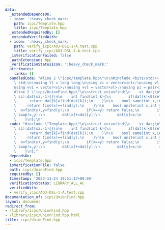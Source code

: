 ```yaml
---
data:
  _extendedDependsOn:
  - icon: ':heavy_check_mark:'
    path: icpc/Template.hpp
    title: icpc/Template.hpp
  _extendedRequiredBy: []
  _extendedVerifiedWith:
  - icon: ':heavy_check_mark:'
    path: verify_icpc/AOJ-DSL-1-A.test.cpp
    title: verify_icpc/AOJ-DSL-1-A.test.cpp
  _isVerificationFailed: false
  _pathExtension: hpp
  _verificationStatusIcon: ':heavy_check_mark:'
  attributes:
    links: []
  bundledCode: "#line 2 \"icpc/Template.hpp\"\n\n#include <bits/stdc++.h>\nusing namespace\
    \ std;\n\nusing ll = long long;\nusing vi = vector<int>;\nusing vl = vector<ll>;\n\
    using vvi = vector<vi>;\nusing vvl = vector<vl>;\nusing pi = pair<int, int>;\n\
    #line 2 \"icpc/UnionFind.hpp\"\n\nstruct unionfind{\n    vi dat;\n\n    unionfind(int\
    \ sz):dat(sz,-1){}\n\n    int find(int k){\n        if(dat[k]<0)return k;\n  \
    \      return dat[k]=find(dat[k]);\n    }\n\n    bool same(int x,int y){\n   \
    \     return find(x)==find(y);\n    }\n\n    bool unite(int x,int y){\n      \
    \  x=find(x),y=find(y);\n        if(x==y) return false;\n        if(dat[x]>dat[y])\
    \ swap(x,y);\n        dat[x]+=dat[y];\n        dat[y]=x;\n        return true;\n\
    \    }\n};\n"
  code: "#include \"Template.hpp\"\n\nstruct unionfind{\n    vi dat;\n\n    unionfind(int\
    \ sz):dat(sz,-1){}\n\n    int find(int k){\n        if(dat[k]<0)return k;\n  \
    \      return dat[k]=find(dat[k]);\n    }\n\n    bool same(int x,int y){\n   \
    \     return find(x)==find(y);\n    }\n\n    bool unite(int x,int y){\n      \
    \  x=find(x),y=find(y);\n        if(x==y) return false;\n        if(dat[x]>dat[y])\
    \ swap(x,y);\n        dat[x]+=dat[y];\n        dat[y]=x;\n        return true;\n\
    \    }\n};"
  dependsOn:
  - icpc/Template.hpp
  isVerificationFile: false
  path: icpc/UnionFind.hpp
  requiredBy: []
  timestamp: '2023-11-24 19:51:17+09:00'
  verificationStatus: LIBRARY_ALL_AC
  verifiedWith:
  - verify_icpc/AOJ-DSL-1-A.test.cpp
documentation_of: icpc/UnionFind.hpp
layout: document
redirect_from:
- /library/icpc/UnionFind.hpp
- /library/icpc/UnionFind.hpp.html
title: icpc/UnionFind.hpp
---
```

